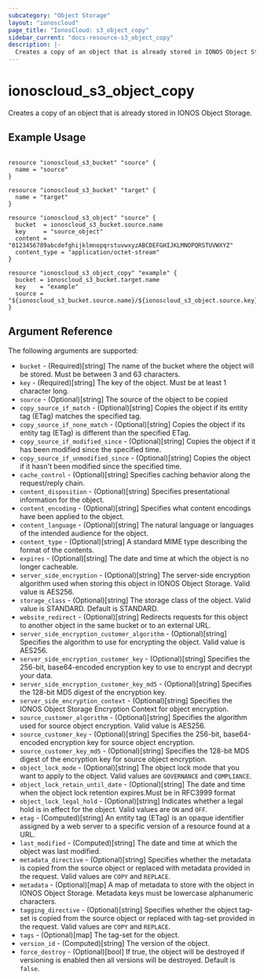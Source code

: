 ```yaml
---
subcategory: "Object Storage"
layout: "ionoscloud"
page_title: "IonosCloud: s3_object_copy"
sidebar_current: "docs-resource-s3_object_copy"
description: |-
  Creates a copy of an object that is already stored in IONOS Object Storage.
---
```


# ionoscloud_s3_object_copy

Creates a copy of an object that is already stored in IONOS Object Storage.

## Example Usage

```hcl

resource "ionoscloud_s3_bucket" "source" {
  name = "source"
}

resource "ionoscloud_s3_bucket" "target" {
  name = "target"
}

resource "ionoscloud_s3_object" "source" {
  bucket  = ionoscloud_s3_bucket.source.name
  key     = "source_object"
  content = "0123456789abcdefghijklmnopqrstuvwxyzABCDEFGHIJKLMNOPQRSTUVWXYZ"
  content_type = "application/octet-stream"
}

resource "ionoscloud_s3_object_copy" "example" {
  bucket = ionoscloud_s3_bucket.target.name
  key    = "example"
  source = "${ionoscloud_s3_bucket.source.name}/${ionoscloud_s3_object.source.key}"
}

```

## Argument Reference

The following arguments are supported:

- `bucket` - (Required)[string] The name of the bucket where the object will be stored. Must be between 3 and 63 characters.
- `key`  - (Required)[string] The key of the object. Must be at least 1 character long.
- `source` - (Optional)[string] The source of the object to be copied
- `copy_source_if_match` - (Optional)[string] Copies the object if its entity tag (ETag) matches the specified tag.
- `copy_source_if_none_match` - (Optional)[string] Copies the object if its entity tag (ETag) is different than the specified ETag.
- `copy_source_if_modified_since` - (Optional)[string] Copies the object if it has been modified since the specified time.
- `copy_source_if_unmodified_since` - (Optional)[string] Copies the object if it hasn't been modified since the specified time.
- `cache_control` - (Optional)[string] Specifies caching behavior along the request/reply chain.
- `content_disposition` - (Optional)[string] Specifies presentational information for the object.
- `content_encoding` - (Optional)[string] Specifies what content encodings have been applied to the object.
- `content_language` - (Optional)[string] The natural language or languages of the intended audience for the object.
- `content_type` - (Optional)[string] A standard MIME type describing the format of the contents.
- `expires` - (Optional)[string] The date and time at which the object is no longer cacheable.
- `server_side_encryption` - (Optional)[string] The server-side encryption algorithm used when storing this object in IONOS Object Storage. Valid value is AES256.
- `storage_class` - (Optional)[string] The storage class of the object. Valid value is STANDARD. Default is STANDARD.
- `website_redirect` - (Optional)[string] Redirects requests for this object to another object in the same bucket or to an external URL.
- `server_side_encryption_customer_algorithm` - (Optional)[string] Specifies the algorithm to use for encrypting the object. Valid value is AES256.
- `server_side_encryption_customer_key` - (Optional)[string] Specifies the 256-bit, base64-encoded encryption key to use to encrypt and decrypt your data.
- `server_side_encryption_customer_key_md5` - (Optional)[string] Specifies the 128-bit MD5 digest of the encryption key.
- `server_side_encryption_context` - (Optional)[string] Specifies the IONOS Object Storage Encryption Context for object encryption.
- `source_customer_algorithm` - (Optional)[string] Specifies the algorithm used for source object encryption. Valid value is AES256.
- `source_customer_key` - (Optional)[string] Specifies the 256-bit, base64-encoded encryption key for source object encryption.
- `source_customer_key_md5` - (Optional)[string] Specifies the 128-bit MD5 digest of the encryption key for source object encryption.
- `object_lock_mode` - (Optional)[string] The object lock mode that you want to apply to the object. Valid values are `GOVERNANCE` and `COMPLIANCE`.
- `object_lock_retain_until_date` - (Optional)[string] The date and time when the object lock retention expires.Must be in RFC3999 format
- `object_lock_legal_hold` - (Optional)[string] Indicates whether a legal hold is in effect for the object. Valid values are `ON` and `OFF`.
- `etag` - (Computed)[string] An entity tag (ETag) is an opaque identifier assigned by a web server to a specific version of a resource found at a URL.
- `last_modified` - (Computed)[string] The date and time at which the object was last modified.
- `metadata_directive` - (Optional)[string] Specifies whether the metadata is copied from the source object or replaced with metadata provided in the request. Valid values are `COPY` and `REPLACE`.
- `metadata` - (Optional)[map] A map of metadata to store with the object in IONOS Object Storage. Metadata keys must be lowercase alphanumeric characters.
- `tagging_directive` - (Optional)[string] Specifies whether the object tag-set is copied from the source object or replaced with tag-set provided in the request. Valid values are `COPY` and `REPLACE`.
- `tags` - (Optional)[map] The tag-set for the object.
- `version_id` - (Computed)[string] The version of the object.
- `force_destroy` - (Optional)[bool] If true, the object will be destroyed if versioning is enabled then all versions will be destroyed. Default is `false`.